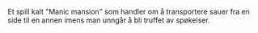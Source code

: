 Et spill kalt "Manic mansion" som handler om å transportere sauer fra en side til en annen imens man unngår å bli truffet av spøkelser.

